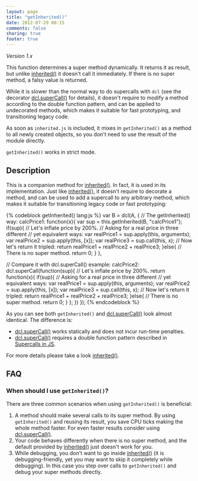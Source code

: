 ```yaml
---
layout: page
title: "getInherited()"
date: 2012-07-29 00:15
comments: false
sharing: true
footer: true
---
```


*Version 1.x*

This function determines a super method dynamically. It returns it as result, but unlike
[inherited()](/1.x/docs/inherited_js/inherited/) it doesn't call it immediately. If there is
no super method, a falsy value is returned.

While it is slower than the normal way to do supercalls with `dcl` (see the decorator
[dcl.superCall()](/1.x/docs/mini_js/supercall/) for details), it doesn't require to modify
a method according to the double function pattern, and can be applied to
undecorated methods, which makes it suitable for fast prototyping, and
transitioning legacy code.

As soon as `inherited.js` is included, it mixes in `getInherited()` as a method to all
newly created objects, so you don't need to use the result of the module directly.

`getInherited()` works in strict mode.

## Description

This is a companion method for [inherited()](/1.x/docs/inherited_js/inherited/). In fact,
it is used in its implementation. Just like [inherited()](/1.x/docs/inherited_js/inherited/),
it doesn't require to decorate a method, and can be used to add a supercall to any
arbitrary method, which makes it suitable for transitioning legacy code or fast
prototyping:

{% codeblock getInherited() lang:js %}
var B = dcl(A, {
  // The getInherited() way:
  calcPrice1: function(x){
    var sup = this.getInherited(B, "calcPrice1");
    if(sup){
        // Let's inflate price by 200%.
        // Asking for a real price in three different
        // yet equivalent ways:
      var realPrice1 = sup.apply(this, arguments);
      var realPrice2 = sup.apply(this, [x]);
      var realPrice3 = sup.call(this, x);
      // Now let's return it tripled:
      return realPrice1 + realPrice2 + realPrice3;
    }else{
      // There is no super method.
      return 0;
    }
  },

  // Compare it with dcl.superCall() example:
  calcPrice2: dcl.superCall(function(sup){
    // Let's inflate price by 200%.
    return function(x){
      if(sup){
          // Asking for a real price in three different
          // yet equivalent ways:
        var realPrice1 = sup.apply(this, arguments);
        var realPrice2 = sup.apply(this, [x]);
        var realPrice3 = sup.call(this, x);
        // Now let's return it tripled:
        return realPrice1 + realPrice2 + realPrice3;
      }else{
        // There is no super method.
        return 0;
      }
    };
  })
});
{% endcodeblock %}

As you can see both `getInherited()` and [dcl.superCall()](/1.x/docs/mini_js/supercall/) look
almost identical. The difference is:

* [dcl.superCall()](/1.x/docs/mini_js/supercall/) works statically and does not incur run-time penalties.
* [dcl.superCall()](/1.x/docs/mini_js/supercall/) requires a double function pattern described in [Supercalls in JS](/1.x/docs/general/supercalls/).

For more details please take a look [inherited()](/1.x/docs/inherited_js/inherited/).

## FAQ

### When should I use `getInherited()`?

There are three common scenarios when using `getInherited()` is beneficial:

1. A method should make several calls to its super method. By using `getInherited()`
   and reusing its result, you save CPU ticks making the whole method faster. For even
   faster results consider using [dcl.superCall()](/1.x/docs/mini_js/supercall/).
2. Your code behaves differently when there is no super method, and the default
   provided by [inherited()](/1.x/docs/inherited_js/inherited/) just doesn't work for you.
3. While debugging, you don't want to go inside [inherited()](/1.x/docs/inherited_js/inherited/)
   (it is debugging-friendly, yet you may want to skip it completely while debugging).
   In this case you step over calls to `getInherited()` and debug your super methods
   directly.
